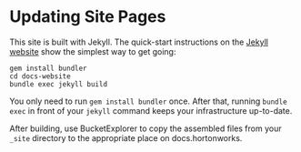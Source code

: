 # Updating Site Pages

This site is built with Jekyll. The quick-start instructions on the
[Jekyll website](https://jekyllrb.com/) show the simplest way to get
going:

    gem install bundler
    cd docs-website
    bundle exec jekyll build

You only need to run `gem install bundler` once. After that, running
`bundle exec` in front of your `jekyll` command keeps your
infrastructure up-to-date.

After building, use BucketExplorer to copy the assembled files from your
`_site` directory to the appropriate place on docs.hortonworks.
